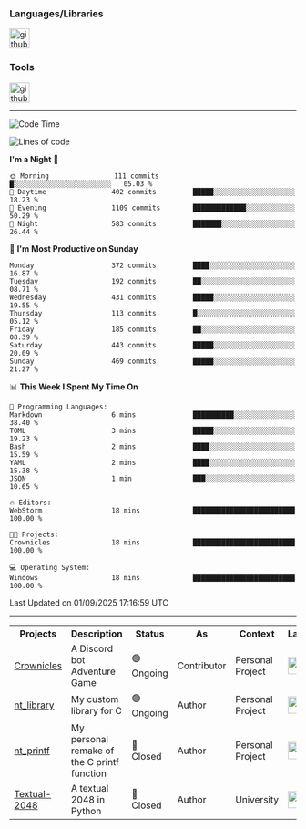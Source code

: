 <div>
    <h3>Languages/Libraries</h3>
    <img alt="github-chart" src="https://skillicons.dev/icons?i=c,py,js,ts,discordjs,html,css,md,bash" height="35px">
</div>
<div>
    <h3>Tools</h3>
    <img alt="github-chart" src="https://skillicons.dev/icons?i=discord,git,github,gitlab,vscode,webstorm,pycharm,ubuntu,pnpm,nodejs,docker" height="35px">
</div>

---
<!--START_SECTION:waka-->
![Code Time](http://img.shields.io/badge/Code%20Time-293%20hrs%2019%20mins-blue)

![Lines of code](https://img.shields.io/badge/From%20Hello%20World%20I%27ve%20Written-112.0%20thousand%20lines%20of%20code-blue)

**I'm a Night 🦉** 

```text
🌞 Morning                111 commits         █░░░░░░░░░░░░░░░░░░░░░░░░   05.03 % 
🌆 Daytime                402 commits         █████░░░░░░░░░░░░░░░░░░░░   18.23 % 
🌃 Evening                1109 commits        █████████████░░░░░░░░░░░░   50.29 % 
🌙 Night                  583 commits         ███████░░░░░░░░░░░░░░░░░░   26.44 % 
```
📅 **I'm Most Productive on Sunday** 

```text
Monday                   372 commits         ████░░░░░░░░░░░░░░░░░░░░░   16.87 % 
Tuesday                  192 commits         ██░░░░░░░░░░░░░░░░░░░░░░░   08.71 % 
Wednesday                431 commits         █████░░░░░░░░░░░░░░░░░░░░   19.55 % 
Thursday                 113 commits         █░░░░░░░░░░░░░░░░░░░░░░░░   05.12 % 
Friday                   185 commits         ██░░░░░░░░░░░░░░░░░░░░░░░   08.39 % 
Saturday                 443 commits         █████░░░░░░░░░░░░░░░░░░░░   20.09 % 
Sunday                   469 commits         █████░░░░░░░░░░░░░░░░░░░░   21.27 % 
```


📊 **This Week I Spent My Time On** 

```text
💬 Programming Languages: 
Markdown                 6 mins              ██████████░░░░░░░░░░░░░░░   38.40 % 
TOML                     3 mins              █████░░░░░░░░░░░░░░░░░░░░   19.23 % 
Bash                     2 mins              ████░░░░░░░░░░░░░░░░░░░░░   15.59 % 
YAML                     2 mins              ████░░░░░░░░░░░░░░░░░░░░░   15.38 % 
JSON                     1 min               ███░░░░░░░░░░░░░░░░░░░░░░   10.65 % 

🔥 Editors: 
WebStorm                 18 mins             █████████████████████████   100.00 % 

🐱‍💻 Projects: 
Crownicles               18 mins             █████████████████████████   100.00 % 

💻 Operating System: 
Windows                  18 mins             █████████████████████████   100.00 % 
```


 Last Updated on 01/09/2025 17:16:59 UTC
<!--END_SECTION:waka-->

---
<table>
    <tr>
        <th>Projects</th>
        <th>Description</th>
        <th>Status</th>
        <th>As</th>
        <th>Context</th>
        <th>Language</th>
    </tr>
    <tr>
        <td>
            <a href="https://github.com/Crownicles/Crownicles">Crownicles</a>
        </td>
        <td>
            A Discord bot Adventure Game
        </td>
        <td>
            🟢 Ongoing
        </td>
        <td>
            Contributor
        </td>
        <td>
            Personal Project
        </td>
        <td>
            <img alt="ts icon" src="https://skillicons.dev/icons?i=ts" height="30px">
        </td>
    </tr>
    <tr>
        <td>
            <a href="https://github.com/Ntalcme/nt_library">nt_library</a>
        </td>
        <td>
            My custom library for C
        </td>
        <td>
            🟢 Ongoing
        </td>
        <td>
            Author
        </td>
        <td>
            Personal Project
        </td>
        <td>
            <img alt="ts icon" src="https://skillicons.dev/icons?i=c" height="30px">
        </td>
    <tr>
        <td>
            <a href="https://github.com/Ntalcme/nt_printf">nt_printf</a>
        </td>
        <td>
             My personal remake of the C printf function 
        </td>
        <td>
            🔴 Closed
        </td>
        <td>
            Author
        </td>
        <td>
            Personal Project
        </td>
        <td>
            <img alt="ts icon" src="https://skillicons.dev/icons?i=c" height="30px">
        </td>
    </tr>
    <tr>
        <td>
            <a href="https://github.com/Ntalcme/Textual-2048">Textual-2048</a>
        </td>
        <td>
             A textual 2048 in Python
        </td>
        <td>
            🔴 Closed
        </td>
        <td>
            Author
        </td>
        <td>
            University
        </td>
        <td>
            <img alt="ts icon" src="https://skillicons.dev/icons?i=py" height="30px">
        </td>
    </tr>
</table>

